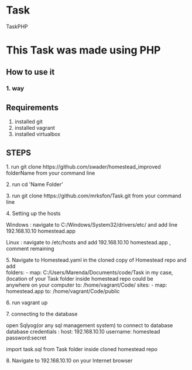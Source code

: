 # Task
TaskPHP

<h1> This Task was made using PHP</h1>

<h2> How to use it </h2>

<h3> 1. way </h3>

## Requirements

1. installed git
2. installed vagrant
3. installed virtualbox

## STEPS

<p> 1. run git clone https://github.com/swader/homestead_improved folderName from your command line </p>
<p> 2. run cd 'Name Folder'
<p> 3. run git clone https://github.com/mrksfon/Task.git from your command line
<p> 4. Setting up the hosts</p>
<p> Windows : navigate to C:/Windows/System32/drivers/etc/ and add line 192.168.10.10 homestead.app<br>
<p> Linux : navigate to /etc/hosts and add 192.168.10.10 homestead.app , comment remaining</p>
<p> 5. Navigate to Homestead.yaml in the cloned copy of Homestead repo and add <br>
folders:
    - map: C:/Users/Marenda/Documents/code/Task in my case, (location of your Task folder inside homestead repo could be <br>
    anywhere on your computer 
    to: /home/vagrant/Code/
sites:
    - map: homestead.app
      to: /home/vagrant/Code/public
</p>
<p> 6. run vagrant up </p>
<p> 7. connecting to the database</p>
<p> open Sqlyog(or any sql management system) to connect to database <br>
database credentials : host: 192.168.10.10 username: homestead password:secret</p>
<p>  import task.sql from Task folder inside cloned homestead repo</p>
<p> 8. Navigate to 192.168.10.10 on your Internet browser </p>


